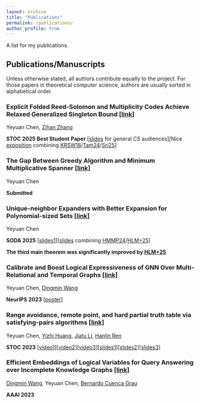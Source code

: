 ```yaml
---
layout: archive
title: "Publications"
permalink: /publications/
author_profile: true
---
```


A list for my publications.


## Publications/Manuscripts

Unless otherwise stated, all authors contribute equally to the project. For those papers in theoretical computer
science, authors are usually sorted in alphabetical order.

### Explicit Folded Reed-Solomon and Multiplicity Codes Achieve Relaxed Generalized Singleton Bound [[link](https://arxiv.org/abs/2408.15925)]

Yeyuan Chen, [Zihan Zhang](https://zihanzhang.owlstown.net/)

**STOC 2025 Best Student Paper**   [[slides](https://yeyuanch.github.io/files/FRS_presentation.pptx) for general CS audiences][Nice [exposition](https://eccc.weizmann.ac.il/report/2025/015/) combining [KRSW18](https://arxiv.org/abs/1805.01498)/[Tam24](https://arxiv.org/abs/2312.17097)/[Sri25](https://arxiv.org/abs/2410.09031)]


### The Gap Between Greedy Algorithm and Minimum Multiplicative Spanner [[link]](https://arxiv.org/abs/2411.01486)

Yeyuan Chen

**Submitted**


### Unique-neighbor Expanders with Better Expansion for Polynomial-sized Sets [[link]](https://arxiv.org/abs/2410.07061)

Yeyuan Chen

**SODA 2025**  [[slides1](https://yeyuanch.github.io/files/soda_pre.pptx)][[slides](https://yeyuanch.github.io/files/pre.pptx) combining [HMMP24](https://arxiv.org/abs/2302.01212)/[HLM+25](https://arxiv.org/abs/2411.11627)]


**The third main theorem was significantly improved by [HLM+25](https://arxiv.org/abs/2411.11627)**

### Calibrate and Boost Logical Expressiveness of GNN Over Multi-Relational and Temporal Graphs [[link]](https://arxiv.org/abs/2311.01647)

Yeyuan Chen, [Dingmin Wang](https://www.dingmin.wang)

**NeurIPS 2023**  [[poster](https://yeyuanch.github.io/files/poster.png)]


### Range avoidance, remote point, and hard partial truth table via satisfying-pairs algorithms [[link]](https://eccc.weizmann.ac.il/report/2023/072/)

Yeyuan Chen, [Yizhi Huang](https://about.yizhihuang.org/), [Jiatu Li](https://ljt12138.github.io/), [Hanlin Ren](https://hanlin-ren.github.io/)

**STOC 2023**  [[video1](https://www.youtube.com/watch?v=pd45Av1iTlw)][[video2](https://www.youtube.com/watch?v=YqMPLX6wro4)][[video3](https://vimeo.com/user39621409/review/772183410/1201f3a1d4)][[slides1](https://yeyuanch.github.io/files/slides_meta-complexity_avoidance.pptx)][[slides2](https://yeyuanch.github.io/files/slides_yaoclass_avoidance.pptx)][[slides3](https://yeyuanch.github.io/files/slides_meta-complexity_avoidance.pptx)]


### Efficient Embeddings of Logical Variables for Query Answering over Incomplete Knowledge Graphs [[link]](https://ojs.aaai.org/index.php/AAAI/article/view/25588/25360)

[Dingmin Wang](https://www.dingmin.wang/), Yeyuan Chen, [Bernardo Cuenca Grau](https://www.cs.ox.ac.uk/people/bernardo.cuencagrau/)

**AAAI 2023**

